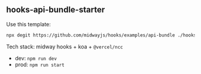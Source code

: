## hooks-api-bundle-starter

Use this template:

```bash
npx degit https://github.com/midwayjs/hooks/examples/api-bundle ./hooks-app
```

Tech stack: midway hooks + koa + `@vercel/ncc`

- dev: `npm run dev`
- prod: `npm run start`
